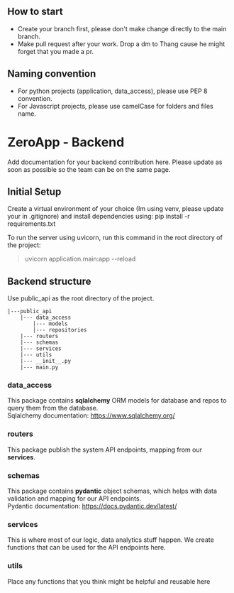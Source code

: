 ## How to start
- Create your branch first, please don't make change directly to the main branch.
- Make pull request after your work. Drop a dm to Thang cause he might forget that you made a pr.

## Naming convention
- For python projects (application, data_access), please use PEP 8 convention.
- For Javascript projects, please use camelCase for folders and files name.

# ZeroApp - Backend

Add documentation for your backend contribution here. Please update as soon as possible so the team can be on the same page.

## Initial Setup
Create a virtual environment of your choice (Im using venv, please update your in .gitignore) and install dependencies using: 
    pip install -r requirements.txt


To run the server using uvicorn, run this command in the root directory of the project:
> uvicorn application.main:app --reload

## Backend structure
Use public_api as the root directory of the project.

    |---public_api
        |--- data_access
            |--- models
            |--- repositories
        |--- routers
        |--- schemas
        |--- services
        |--- utils
        |--- __init__.py
        |--- main.py
### data_access
This package contains **sqlalchemy** ORM models for database and repos to query them from the database. \
Sqlalchemy documentation: https://www.sqlalchemy.org/

### routers
This package publish the system API endpoints, mapping from our **services**.

### schemas
This package contains **pydantic** object schemas, which helps with data validation and mapping for our API endpoints. \
Pydantic documentation: https://docs.pydantic.dev/latest/

### services
This is where most of our logic, data analytics stuff happen. We create functions that can be used for the API endpoints here.

### utils
Place any functions that you think might be helpful and reusable here

